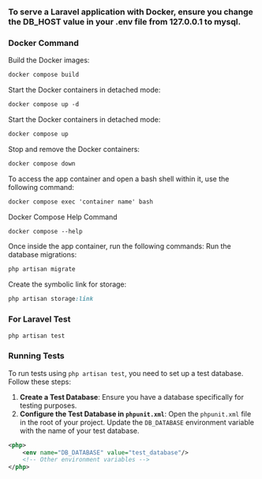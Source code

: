 
### To serve a Laravel application with Docker, ensure you change the DB_HOST value in your .env file from 127.0.0.1 to mysql.

### Docker Command

Build the Docker images:
```scss
docker compose build
```

Start the Docker containers in detached mode:
```scss
docker compose up -d 
```

Start the Docker containers in detached mode:
```scss
docker compose up
```

Stop and remove the Docker containers:
```scss
docker compose down
```

To access the app container and open a bash shell within it, use the following command:
```scss
docker compose exec 'container name' bash
```

Docker Compose Help Command
```scss
docker compose --help
```
Once inside the app container, run the following commands:
Run the database migrations:
```scss
php artisan migrate
```
Create the symbolic link for storage:
```scss
php artisan storage:link
```
### For Laravel Test

```scss
php artisan test
```

### Running Tests

To run tests using `php artisan test`, you need to set up a test database. Follow these steps:

1. **Create a Test Database**: Ensure you have a database specifically for testing purposes.
2. **Configure the Test Database in `phpunit.xml`**: Open the `phpunit.xml` file in the root of your project. Update the `DB_DATABASE` environment variable with the name of your test database.

```xml
<php>
    <env name="DB_DATABASE" value="test_database"/>
    <!-- Other environment variables -->
</php>

